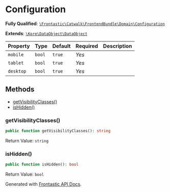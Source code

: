 #  Configuration

**Fully Qualified**: [`\Frontastic\Catwalk\FrontendBundle\Domain\Configuration`](../../../../src/php/FrontendBundle/Domain/Configuration.php)

**Extends**: [`\Kore\DataObject\DataObject`](https://github.com/kore/DataObject)

Property|Type|Default|Required|Description
--------|----|-------|--------|-----------
`mobile` | `bool` | `true` | *Yes* | 
`tablet` | `bool` | `true` | *Yes* | 
`desktop` | `bool` | `true` | *Yes* | 

## Methods

* [getVisibilityClasses()](#getvisibilityclasses)
* [isHidden()](#ishidden)

### getVisibilityClasses()

```php
public function getVisibilityClasses(): string
```

Return Value: `string`

### isHidden()

```php
public function isHidden(): bool
```

Return Value: `bool`

Generated with [Frontastic API Docs](https://github.com/FrontasticGmbH/apidocs).

